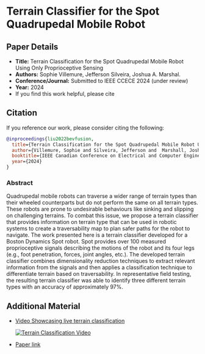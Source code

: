 # Terrain Classifier for the Spot Quadrupedal Mobile Robot



## Paper Details
- **Title:** Terrain Classification for the Spot Quadrupedal Mobile Robot Using Only Proprioceptive Sensing
- **Authors:** Sophie Villemure, Jefferson Silveira, Joshua A. Marshal.
- **Conference/Journal:** Submitted to IEEE CCECE 2024 (under review)
- **Year:** 2024
- If you find this work helpful, please cite
## Citation
If you reference our work, please consider citing the following:
```bibtex
@inproceedings{liu2022bevfusion,
  title={Terrain Classification for the Spot Quadrupedal Mobile Robot Using Only Proprioceptive Sensing},
  author={Villemure, Sophie and Silveira, Jefferson and  Marshall, Joshua A},
  booktitle={IEEE Canadian Conference on Electrical and Computer Engineering (CCECE)},
  year={2024}
}
```
 
### Abstract
Quadrupedal mobile robots can traverse a wider range of terrain types than their wheeled counterparts but do not perform the same on all terrain types. These robots are prone to undesirable behaviours like sinking and slipping on challenging terrains. To combat this issue, we propose a terrain classifier that provides information on terrain type that can be used in robotic systems to create a traversability map to plan safer paths for the robot to navigate. The work presented here is a terrain classifier developed for a Boston Dynamics Spot robot. Spot provides over 100 measured proprioceptive signals describing the motions of the robot and its four legs (e.g., foot penetration, forces, joint angles, etc.). The developed terrain classifier combines dimensionality reduction techniques to extract relevant information from the signals and then applies a classification technique to differentiate terrain based on traversability. In representative field testing, the resulting terrain classifier was able to identify three different terrain types with an accuracy of approximately 97%.

## Additional Material
- [Video Showcasing live terrain classification](http://www.youtube.com/watch?v=VEtKG984fVE)
  
  [![Terrain Classification Video](http://img.youtube.com/vi/VEtKG984fVE/0.jpg)](http://www.youtube.com/watch?v=VEtKG984fVE)
- [Paper link](TBA)



